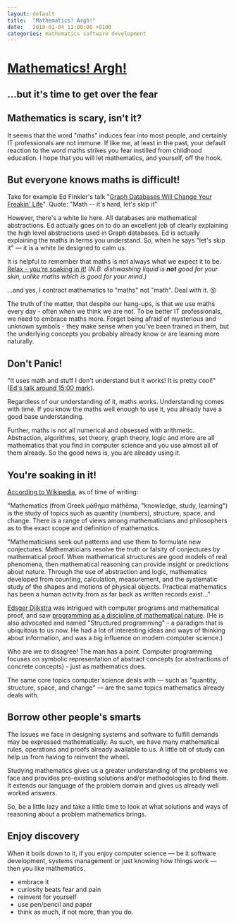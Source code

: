 ```yaml
---
layout: default
title:  "Mathematics! Argh!"
date:   2018-01-04 11:00:00 +0100
categories: mathematics software development
---
```


# [Mathematics! Argh!]()
## ...but it's time to get over the fear


## Mathematics is scary, isn't it?

It seems that the word "maths" induces fear into most people, and certainly IT professionals are not immune. If like me, at least in the past, your default reaction to the word maths strikes you fear instilled from childhood education. I hope that you will let mathematics, and yourself, off the hook.


## But everyone knows maths is difficult!

Take for example Ed Finkler's talk "[Graph Databases Will Change Your Freakin' Life](https://www.youtube.com/watch?v=3vleFxDGoEs)". Quote: "Math -- it's hard, let's skip it"

However, there's a white lie here. All databases are mathematical abstractions. Ed actually goes on to do an excellent job of clearly explaining the high level abstractions used in Graph databases. Ed is actually explaining the maths in terms you understand. So, when he says "let's skip it" &mdash; it is a white lie designed to calm us.

It is helpful to remember that maths is not always what we expect it to be. [Relax - you're soaking in it!](https://www.youtube.com/watch?v=6eIRksrDBXM)  _(N.B. dishwashing liquid is __not__ good for your skin, unlike maths which is good for your mind.)_

...and yes, I contract mathematics to "maths" not "math". Deal with it. &#128540;

The truth of the matter, that despite our hang-ups, is that we use maths every day - often when we think we are not. To be better IT professionals, we need to embrace maths more. Forget being afraid of mysterious and unknown symbols - they make sense when you've been trained in them, but the underlying concepts you probably already know or are learning more naturally.


## Don't Panic!

"It uses math and stuff I don't understand but it works! It is pretty cool!" ([Ed's talk around 15:00 mark](https://youtu.be/3vleFxDGoEs?t=15m)).

Regardless of our understanding of it, maths works. Understanding comes with time. If you know the maths well enough to use it, you already have a good base understanding.

Further, maths is not all numerical and obsessed with arithmetic. Abstraction, algorithms, set theory, graph theory, logic and more are all mathematics that you find in computer science and you use almost all of them already. So the good news is, you are already using it.


## You're soaking in it!

[According to Wikipedia](https://en.wikipedia.org/wiki/Mathematics), as of time of writing:

"Mathematics (from Greek μάθημα máthēma, "knowledge, study, learning") is the study of topics such as quantity (numbers), structure, space, and change. There is a range of views among mathematicians and philosophers as to the exact scope and definition of mathematics.

"Mathematicians seek out patterns and use them to formulate new conjectures. Mathematicians resolve the truth or falsity of conjectures by mathematical proof. When mathematical structures are good models of real phenomena, then mathematical reasoning can provide insight or predictions about nature. Through the use of abstraction and logic, mathematics developed from counting, calculation, measurement, and the systematic study of the shapes and motions of physical objects. Practical mathematics has been a human activity from as far back as written records exist..."

[Edsger Djikstra](https://en.wikipedia.org/wiki/Edsger_W._Dijkstra) was intrigued with computer programs and mathematical proof, and saw [programming as a discipline of mathematical nature](https://www.cs.utexas.edu/~EWD/transcriptions/EWD03xx/EWD361.html). (He is also advocated and named "Structured programming" - a paradigm that is ubiquitous to us now. He had a lot of interesting ideas and ways of thinking about information, and was a big influence on modern computer science.)

Who are we to disagree! The man has a point. Computer programming focuses on symbolic representation of abstract concepts (or abstractions of concrete concepts) - just as mathematics does.

The same core topics computer science deals with &mdash; such as "quantity, structure, space, and change" &mdash; are the same topics mathematics already deals with.


## Borrow other people's smarts

The issues we face in designing systems and software to fulfill demands may be expressed mathematically. As such, we have many mathematical rules, operations and proofs already available to us. A little bit of study can help us from having to reinvent the wheel.

Studying mathematics gives us a greater understanding of the problems we face and provides pre-existing solutions and/or methodologies to find them. It extends our language of the problem domain and gives us already well worked answers.

So, be a little lazy and take a little time to look at what solutions and ways of reasoning about a problem mathematics brings.


## Enjoy discovery

When it boils down to it, if you enjoy computer science &mdash; be it software development, systems management or just knowing how things work &mdash; then you like mathematics.

- embrace it
- curiosity beats fear and pain
- reinvent for yourself
- use pen/pencil and paper
- think as much, if not more, than you do.


